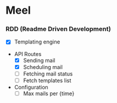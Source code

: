 # Meel

### RDD (Readme Driven Development)

- [x] Templating engine
- API Routes
    - [x] Sending mail
    - [x] Scheduling mail
    - [ ] Fetching mail status
    - [ ] Fetch templates list
- Configuration
    - [ ] Max mails per {time}